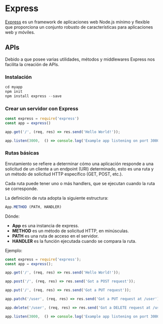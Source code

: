 # Express

[Express](https://expressjs.com/) es un framework de aplicaciones web Node.js mínimo y flexible que proporciona un conjunto robusto de características para aplicaciones web y móviles.

## APIs

Debido a que posee varias utilidades, métodos y middlewares Express nos facilita la creación de APIs.

### Instalación

```javascript
cd myapp
npm init
npm install express --save
```

### Crear un servidor con Express

```javascript
const express = require('express')
const app = express()

app.get('/', (req, res) => res.send('Hello World!'));

app.listen(3000,  () => console.log('Example app listening on port 3000!'));
```

### Rutas básicas

Enrutamiento se refiere a determinar cómo una aplicación responde a una solicitud de un cliente a un endpoint (URI) determinado, esto es una ruta y un método de solicitud HTTP específico (GET, POST, etc.).

Cada ruta puede tener uno o más handlers, que se ejecutan cuando la ruta se corresponde.

La definición de ruta adopta la siguiente estructura:

```javascript
App.METHOD (PATH, HANDLER)
```

Dónde:

* __App__ es una instancia de express.
* __METHOD__ es un método de solicitud HTTP, en minúsculas.
* __PATH__ es una ruta de acceso en el servidor.
* __HANDLER__ es la función ejecutada cuando se compara la ruta.

Ejemplo: 
```javascript
const express = require('express');
const app = express();

app.get('/', (req, res) => res.send('Hello World!'));

app.post('/', (req, res) => res.send('Got a POST request'));

app.put('/', (req, res) => res.send('Got a PUT request'));

app.patch('/user', (req, res) => res.send('Got a PUT request at /user'));

app.delete('/user', (req, res) => res.send('Got a DELETE request at /user'));

app.listen(3000,  () => console.log('Example app listening on port 3000!'));
```